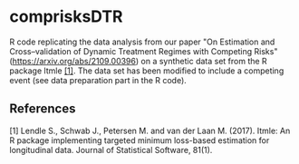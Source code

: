 # comprisksDTR
R code replicating the data analysis from our paper "On Estimation and Cross–validation of Dynamic Treatment Regimes with Competing Risks" (https://arxiv.org/abs/2109.00396) on a synthetic data set from the R package ltmle [[1]](#1). The data set has been modified to include a competing event (see data preparation part in the R code).



## References
<a id="1">[1]</a> 
Lendle S., Schwab J., Petersen M. and van der Laan M. (2017). 
Itmle: An R package implementing targeted minimum loss-based estimation for longitudinal data.
Journal of Statistical Software, 81(1).

